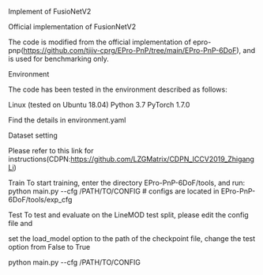 Implement of FusioNetV2

Official implementation of FusionNetV2

The code is modified from the official implementation of epro-pnp(https://github.com/tjiiv-cprg/EPro-PnP/tree/main/EPro-PnP-6DoF), and is used for benchmarking only.

Environment

The code has been tested in the environment described as follows:

Linux (tested on Ubuntu 18.04) Python 3.7 PyTorch 1.7.0

Find the details in environment.yaml

Dataset setting

Please refer to this link for instructions(CDPN:https://github.com/LZGMatrix/CDPN_ICCV2019_ZhigangLi)

Train To start training, enter the directory EPro-PnP-6DoF/tools, and run: python main.py --cfg /PATH/TO/CONFIG # configs are located in EPro-PnP-6DoF/tools/exp_cfg

Test To test and evaluate on the LineMOD test split, please edit the config file and

set the load_model option to the path of the checkpoint file, change the test option from False to True

python main.py --cfg /PATH/TO/CONFIG
